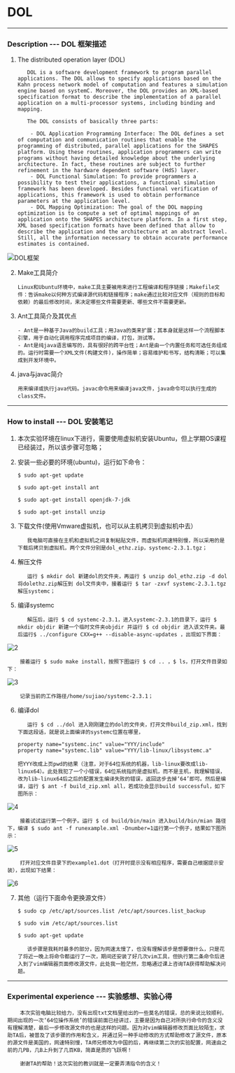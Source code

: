 ﻿# DOL
***
### Description --- DOL 框架描述

 1. The distributed operation layer (DOL) 
 
           DOL is a software development framework to program parallel applications. The DOL allows to specify applications based on the Kahn process network model of computation and features a simulation engine based on systemC. Moreover, the DOL provides an XML-based specification format to describe the implementation of a parallel application on a multi-processor systems, including binding and mapping.

           The DOL consists of basically three parts:
          
            - DOL Application Programming Interface: The DOL defines a set of computation and communication routines that enable the programming of distributed, parallel applications for the SHAPES platform. Using these routines, application programmers can write programs without having detailed knowledge about the underlying architecture. In fact, these routines are subject to further refinement in the hardware dependent software (HdS) layer. 
            - DOL Functional Simulation: To provide programmers a possibility to test their applications, a functional simulation framework has been developed. Besides functional verification of applications, this framework is used to obtain performance parameters at the application level. 
            - DOL Mapping Optimization: The goal of the DOL mapping optimization is to compute a set of optimal mappings of an application onto the SHAPES architecture platform. In a first step, XML based specification formats have been defined that allow to describe the application and the architecture at an abstract level. Still, all the information necessary to obtain accurate performance estimates is contained. 
          
   ![DOL框架][1]
   
 2. Make工具简介
 
        Linux和Ubuntu环境中，make工具主要被用来进行工程编译和程序链接；Makefile文件：告诉make以何种方式编译源代码和链接程序；make通过比较对应文件（规则的目标和依赖）的最后修改时间，来决定哪些文件需要更新、哪些文件不需要更新。

 3. Ant工具简介及其优点

        - Ant是一种基于Java的build工具；用Java的类来扩展；其本身就是这样一个流程脚本引擎，用于自动化调用程序完成项目的编译，打包，测试等。
        - Ant是纯java语言编写的，具有很好的跨平台性；Ant是由一个内置任务和可选任务组成的。运行时需要一个XML文件(构建文件)，操作简单；容易维护和书写，结构清晰；可以集成到开发环境中。

 4. java与javac简介
 
        用来编译或执行java代码。javac命令用来编译java文件，java命令可以执行生成的class文件。

*** 

### How to install --- DOL 安装笔记
 1. 本次实验环境在linux下进行，需要使用虚拟机安装Ubuntu，但上学期OS课程已经装过，所以该步骤可忽略；
 2. 安装一些必要的环境(ubuntu)，运行如下命令：
 
        $ sudo apt-get update

        $ sudo apt-get install ant
        
        $ sudo apt-get install openjdk-7-jdk
        
        $ sudo apt-get install unzip
 3. 下载文件(使用Vmware虚拟机，也可以从主机拷贝到虚拟机中去）

           我电脑可直接在主机和虚拟机之间复制粘贴文件，而虚拟机网速特别慢，所以采用的是下载后拷贝到虚拟机，两个文件分别是dol_ethz.zip，systemc-2.3.1.tgz；
 4. 解压文件

           运行 $ mkdir dol 新建dol的文件夹，再运行 $ unzip dol_ethz.zip -d dol 将dolethz.zip解压到 dol文件夹中，接着运行 $ tar -zxvf systemc-2.3.1.tgz 解压systemc；
 5. 编译systemc
 
           解压后，运行 $ cd systemc-2.3.1，进入systemc-2.3.1的目录下，运行 $ mkdir objdir 新建一个临时文件夹objdir 并运行 $ cd objdir 进入该文件夹。最后运行$ ../configure CXX=g++ --disable-async-updates ，出现如下界面：
![2][2]

        接着运行 $ sudo make install，按照下图运行 $ cd .. ，$ ls，打开文件目录如下：
![3][3]

        记录当前的工作路径/home/sujiao/systemc-2.3.1；

 6. 编译dol
 
           运行 $ cd ../dol 进入刚刚建立的dol的文件夹，打开文件build_zip.xml，找到下面这段话，就是说上面编译的systemc位置在哪里，

        property name="systemc.inc" value="YYY/include"
        property name="systemc.lib" value="YYY/lib-linux/libsystemc.a"

        把YYY改成上页pwd的结果（注意，对于64位系统的机器，lib-linux要改成lib-linux64）。此处我犯了一个小错误，64位系统指的是虚拟机，而不是主机，我理解错误，改为lib-linux64后之后的配置发生编译失败的错误，返回这步去掉‘64’即可。然后是编译，运行 $ ant -f build_zip.xml all，若成功会显示build successful，如下图所示：
![4][4]

        接着试试运行第一个例子。运行 $ cd build/bin/main 进入build/bin/mian 路径下，编译 $ sudo ant -f runexample.xml -Dnumber=1运行第一个例子，结果如下图所示：
![5][5]

        打开对应文件目录下的example1.dot（打开时提示没有相应程序，需要自己根据提示安装），出现如下结果：
![6][6]     

 7. 其他（运行下面命令更换源文件）

        $ sudo cp /etc/apt/sources.list /etc/apt/sources.list_backup
        
        $ sudo vim /etc/apt/sources.list
        
        $ sudo apt-get update
        
           该步骤是我耗时最多的部分，因为网速太慢了，也没有理解该步是想要做什么，只是花了将近一晚上将命令都运行了一次，期间还安装了好几次vim工具，但执行第二条命令后进入到了vim编辑器页面修改源文件，此处我一脸茫然，忽略通过课上咨询TA获得帮助解决问题。
***
### Experimental experience --- 实验感想、实验心得

        本次实验电脑比较给力，没有出现txt文档里给出的一些莫名的错误，总的来说比较顺利，期间出现的一次‘64位操作系统’的错误前面已经讲过，主要是因为自己对所执行命令的含义没有理解清楚，最后一步修改源文件的也是这样的问题。因为对vim编辑器修改页面比较陌生，求助TA后，被普及了该步骤的作用和含义，并通过另一种手动修改的方式帮助修改了源文件，原本的源文件是美国的，网速特别慢，TA师兄修改为中国的后，再继续第二次的实验配置，网速由之前的几PB，几B上升到了几百KB，简直是质的飞跃啊！ 
        
        谢谢TA的帮助！这次实验的教训就是一定要弄清指令的含义！


  [1]: http://p1.bqimg.com/567571/e8b377682660f074.png
  [2]: http://p1.bqimg.com/567571/331910bd51a797b7.png
  [3]: http://p1.bqimg.com/567571/08db9d9eb2c84923.png
  [4]: http://p1.bqimg.com/567571/ff9274431c380d60.png
  [5]: http://p1.bqimg.com/567571/36c8c4ce8513d3ef.png
  [6]: http://p1.bqimg.com/567571/c57eb136f433758e.png